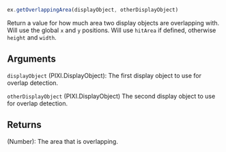 ```js
ex.getOverlappingArea(displayObject, otherDisplayObject)
```

Return a value for how much area two display objects are overlapping with. Will use the global `x` and `y` positions. Will use `hitArea` if defined, otherwise `height` and `width`.

## Arguments

`displayObject` (PIXI.DisplayObject): The first display object to use for overlap detection.

`otherDisplayObject` (PIXI.DisplayObject) The second display object to use for overlap detection.

## Returns

(Number): The area that is overlapping.
